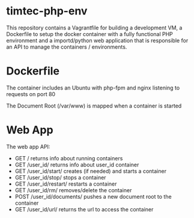 timtec-php-env
==============

This repository contains a Vagrantfile for building a development VM,
a Dockerfile to setup the docker container with a fully functional PHP
environment and a importd/python web application that is responsible for
an API to manage the containers / environments.

Dockerfile
==========

The container includes an Ubuntu with php-fpm and nginx listening to requests
on port 80

The Document Root (/var/www) is mapped when a container is started

Web App
=======

The web app API:

- GET / returns info about running containers
- GET /user_id/ returns info about user_id container
- GET /user_id/start/ creates (if needed) and starts a container
- GET /user_id/stop/ stops a container
- GET /user_id/restart/ restarts a container
- GET /user_id/rm/ removes/delete the container
- POST /user_id/documents/ pushes a new document root to the container
- GET /user_id/url/ returns the url to access the container
